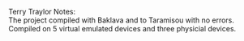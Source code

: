 Terry Traylor
Notes:  
The project compiled with Baklava and to Taramisou with no errors.  Compiled on 5 virtual emulated devices and three physicial devices.

